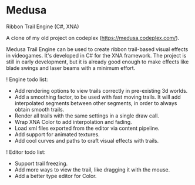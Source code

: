 Medusa
======

Ribbon Trail Engine (C#, XNA)

A clone of my old project on codeplex (https://medusa.codeplex.com/).



Medusa Trail Engine can be used to create ribbon trail-based visual effects in videogames. It's developed in C# for the XNA framework. The project is still in early development, but it is already good enough to make effects like blade swings and laser beams with a minimum effort.


! Engine todo list:
* Add rendering options to view trails correctly in pre-existing 3d worlds.
* Add a smoothing factor, to be used with fast moving trails. It will add interpolated segments between other segments, in order to always obtain smooth trails.
* Render all trails with the same settings in a single draw call.
* Wrap XNA Color to add interpolation and fading.
* Load xml files exported from the editor via content pipeline.
* Add support for animated textures.
* Add cool curves and paths to craft visual effects with trails.


! Editor todo list:
* Support trail freezing.
* Add more ways to view the trail, like dragging it with the mouse.
* Add a better type editor for Color.
